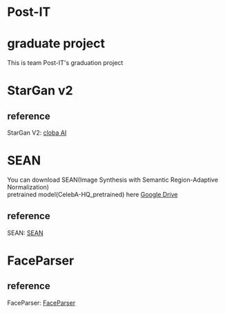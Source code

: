 # Post-IT
graduate project
================
This is team Post-IT's graduation project

StarGan v2
=====================

reference
------------- 
StarGan V2: [cloba AI](https://github.com/clovaai/stargan-v2, "google link")

SEAN
=============================
You can download SEAN(Image Synthesis with Semantic Region-Adaptive Normalization)<br/>
pretrained model(CelebA-HQ_pretrained) here [Google Drive](https://drive.google.com/file/d/1UMgKGdVqlulfgOBV4Z0ajEwPdgt3_EDK/view, "google link")

reference
------------- 
SEAN: [SEAN](https://github.com/ZPdesu/SEAN, "google link")

FaceParser
=====================

reference
------------------
FaceParser: [FaceParser](https://github.com/zllrunning/face-parsing.PyTorch, "google link")
